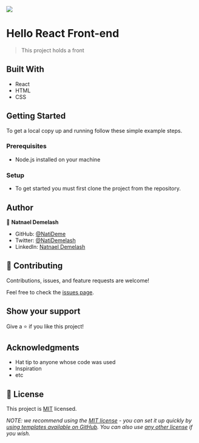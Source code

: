 ![](https://img.shields.io/badge/Microverse-blueviolet)

# Hello React Front-end

> This project holds a front

## Built With

- React
- HTML
- CSS

<!-- ## Live Demo (if available)

[Live Demo Link](https://livedemo.com) -->

## Getting Started

To get a local copy up and running follow these simple example steps.

### Prerequisites

- Node.js installed on your machine

### Setup

- To get started you must first clone the project from the repository.

## Author

👤 **Natnael Demelash**

- GitHub: [@NatiDeme](https://github.com/NatiDeme)
- Twitter: [@NatiDemelash](https://twitter.com/NatiDemelash)
- LinkedIn: [Natnael Demelash](https://www.linkedin.com/in/natnael-demelash/)

## 🤝 Contributing

Contributions, issues, and feature requests are welcome!

Feel free to check the [issues page](../../issues/).

## Show your support

Give a ⭐️ if you like this project!

## Acknowledgments

- Hat tip to anyone whose code was used
- Inspiration
- etc

## 📝 License

This project is [MIT](./LICENSE) licensed.

_NOTE: we recommend using the [MIT license](https://choosealicense.com/licenses/mit/) - you can set it up quickly by [using templates available on GitHub](https://docs.github.com/en/communities/setting-up-your-project-for-healthy-contributions/adding-a-license-to-a-repository). You can also use [any other license](https://choosealicense.com/licenses/) if you wish._
